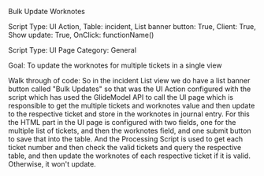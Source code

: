 
Bulk Update Worknotes

Script Type: UI Action, Table: incident, List banner button: True, Client: True, Show update: True, OnClick: functionName()

Script Type: UI Page Category: General

Goal: To update the worknotes for multiple tickets in a single view 

Walk through of code: So in the incident List view we do have a list banner button called "Bulk Updates" so that was the UI Action configured with the script which has used the GlideModel API to call the UI page which is responsible to get the multiple tickets and worknotes value and then update to the respective ticket and store in the worknotes in journal entry. For this the HTML part in the UI page is configured with two fields, one for the multiple list of tickets, and then the worknotes field, and one submit button to save that into the table.
And the Processing Script is used to get each ticket number and then check the valid tickets and query the respective table, and then update the worknotes of each respective ticket if it is valid. Otherwise, it won't update.

